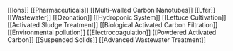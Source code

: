 [[Ions]]
[[Pharmaceuticals]]
[[Multi-walled Carbon Nanotubes]]
[[Lfer]]
[[Wastewater]]
[[Ozonation]]
[[Hydroponic System]]
[[Lettuce Cultivation]]
[[Activated Sludge Treatment]]
[[Biological Activated Carbon Filtration]]
[[Environmental pollution]]
[[Electrocoagulation]]
[[Powdered Activated Carbon]]
[[Suspended Solids]]
[[Advanced Wastewater Treatment]]
